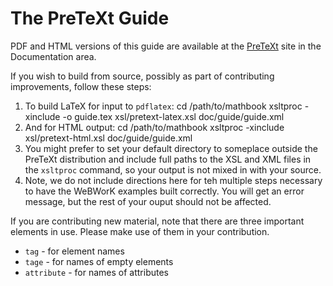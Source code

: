 The PreTeXt Guide
=================

PDF and HTML versions of this guide are available at the [PreTeXt](https://pretextbook.org) site in the Documentation area.

If you wish to build from source, possibly as part of contributing improvements, follow these steps:

1.  To build LaTeX for input to `pdflatex`:
        cd /path/to/mathbook
        xsltproc -xinclude -o guide.tex xsl/pretext-latex.xsl doc/guide/guide.xml
1.  And for HTML output:
        cd /path/to/mathbook
        xsltproc -xinclude xsl/pretext-html.xsl doc/guide/guide.xml
1.  You might prefer to set your default directory to someplace outside the PreTeXt distribution and include full paths to the XSL and XML files in the `xsltproc` command, so your output is not mixed in with your source.
1.  Note, we do not include directions here for teh multiple steps necessary to have the WeBWorK examples built correctly.  You will get an error message, but the rest of your ouput should not be affected.

If you are contributing new material, note that there are three important elements in use.  Please make use of them in your contribution.
* `tag` - for element names
* `tage` - for names of empty elements
* `attribute` - for names of attributes
